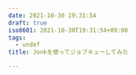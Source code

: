 ```yaml
---
date: 2021-10-30 19:31:54
draft: true
iso8601: 2021-10-30T19:31:54+09:00
tags:
  - undef
title: Jonkを使ってジョブキューしてみた

---
```



    	